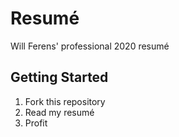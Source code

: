 # Resumé
Will Ferens' professional 2020 resumé

## Getting Started
1. Fork this repository
2. Read my resumé
3. Profit